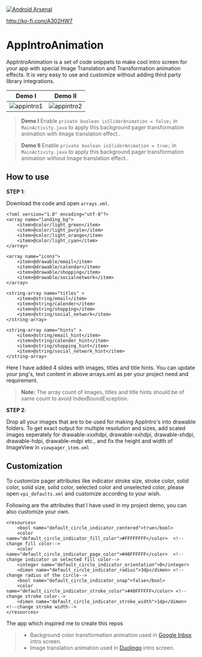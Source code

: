 [![Android Arsenal](https://img.shields.io/badge/Android%20Arsenal-AppIntroAnimation-brightgreen.svg?style=flat)](http://android-arsenal.com/details/3/2226)

http://ko-fi.com/A302HW7

# AppIntroAnimation
AppIntroAnimation is a set of code snippets to make cool intro screen for your app with special Image Translation and Transformation animation effects. It is very easy to use and customize without adding third party library integrations.

 Demo I |      Demo II
-------- | ---
![appintro1](https://cloud.githubusercontent.com/assets/11768239/9027657/600244d6-397b-11e5-916f-409d4ab3de28.gif) | ![appintro2](https://cloud.githubusercontent.com/assets/11768239/9027658/6009bae0-397b-11e5-9377-78abe437ff7d.gif)
 
 > **Demo I** Enable `private boolean isSliderAnimation = false;` in `MainActivity.java` to apply this background pager transformation animation with Image translation effect..
 
 > **Demo II** Enable `private boolean isSliderAnimation = true;` in `MainActivity.java` to apply this background pager transformation animation without Image translation effect..
 


How to use
----------

 **STEP 1**: 
 
 Download the code and open `arrays.xml`.

    <?xml version="1.0" encoding="utf-8"?>
    <array name="landing_bg">
        <item>@color/light_green</item>
        <item>@color/light_purple</item>
        <item>@color/light_orange</item>
        <item>@color/light_cyan</item>
    </array>
    
    <array name="icons">
        <item>@drawable/email</item>
        <item>@drawable/calendar</item>
        <item>@drawable/shopping</item>
        <item>@drawable/socialnetwork</item>
    </array>
    
    <string-array name="titles" >
        <item>@string/email</item>
        <item>@string/calender</item>
        <item>@string/shopping</item>
        <item>@string/social_network</item>
    </string-array>
    
    <string-array name="hints" >
        <item>@string/email_hint</item>
        <item>@string/calender_hint</item>
        <item>@string/shopping_hint</item>
        <item>@string/social_network_hint</item>
    </string-array>

Here I have added 4 slides with images, titles and title hints. You can update your png's, text content in above arrays.xml as per your project need and requirement.


> **Note:** The array count of images, titles and title hints should be of same count to avoid IndexBoundException.



 **STEP 2**:  
 
Drop all your images that are to be used for making AppIntro's into drawable folders. To get exact output for multiple resolution and sizes, add scaled images seperately for drawable-xxxhdpi, drawable-xxhdpi, drawable-xhdpi, drawable-hdpi, drawable-mdpi etc., and fix the height and width of ImageView in `viewpager_item.xml`

Customization
-------------

To customize pager attributes like indicator stroke size, stroke color, solid color, solid size, solid color, selected color and unselected color, please open `vpi_defaults.xml` and customize according to your wish.

Following are the attributes that I have used in my project demo, you can also customize your own.

    <resources>
        <bool name="default_circle_indicator_centered">true</bool> 
        <color name="default_circle_indicator_fill_color">#FFFFFFFF</color>  <!--change fill color-->
        <color name="default_circle_indicator_page_color">#40FFFFFF</color>  <!--change indicator un selected fill color-->
        <integer name="default_circle_indicator_orientation">0</integer> 
        <dimen name="default_circle_indicator_radius">3dp</dimen> <!--change radius of the circle-->
        <bool name="default_circle_indicator_snap">false</bool> 
        <color name="default_circle_indicator_stroke_color">#40FFFFFF</color> <!--change stroke color-->
        <dimen name="default_circle_indicator_stroke_width">1dp</dimen> <!--change stroke width-->
    </resources>

The app which inspired me to create this repos

> - Background color transformation animation used in [Google Inbox][1] intro screen.
> - Image translation animation used in [Duolingo][2] intro screen.

  [1]: https://play.google.com/store/apps/details?id=com.google.android.apps.inbox
  [2]: https://play.google.com/store/apps/details?id=com.duolingo



